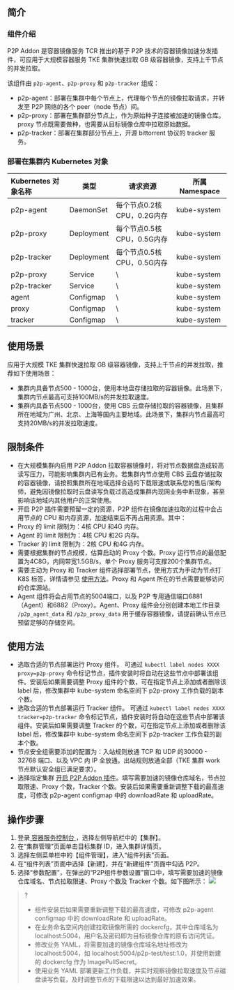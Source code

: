 ## 简介

### 组件介绍
P2P Addon 是容器镜像服务 TCR 推出的基于 P2P 技术的容器镜像加速分发插件，可应用于大规模容器服务 TKE 集群快速拉取 GB 级容器镜像，支持上千节点的并发拉取。

该组件由 `p2p-agent`、`p2p-proxy` 和 `p2p-tracker` 组成：
- p2p-agent：部署在集群中每个节点上，代理每个节点的镜像拉取请求，并转发至 P2P 网络的各个 peer（node 节点）间。
- p2p-proxy：部署在集群部分节点上，作为原始种子连接被加速的镜像仓库。proxy 节点既需要做种，也需要从目标镜像仓库中拉取原始数据。
- p2p-tracker：部署在集群部分节点上，开源 bittorrent 协议的 tracker 服务。

### 部署在集群内 Kubernetes 对象

| Kubernetes 对象名称 | 类型       | 请求资源                     | 所属 Namespace |
| :----------------- | ---------- | ---------------------------- | -------------- |
| p2p-agent          | DaemonSet  | 每个节点0.2核 CPU，0.2G内存 | kube-system    |
| p2p-proxy          | Deployment | 每个节点0.5核 CPU，0.5G内存   | kube-system    |
| p2p-tracker        | Deployment | 每个节点0.5核 CPU，0.5G内存   | kube-system    |
| p2p-proxy          | Service    | \                            | kube-system    |
| p2p-tracker        | Service    | \                            | kube-system    |
| agent              | Configmap  | \                            | kube-system    |
| proxy              | Configmap  | \                            | kube-system    |
| tracker            | Configmap  | \                            | kube-system    |

## 使用场景

应用于大规模 TKE 集群快速拉取 GB 级容器镜像，支持上千节点的并发拉取，推荐如下使用场景：
- 集群内具备节点500 - 1000台，使用本地盘存储拉取的容器镜像。此场景下，集群内节点最高可支持100MB/s的并发拉取速度。
- 集群内具备节点500 - 1000台，使用 CBS 云盘存储拉取的容器镜像，且集群所在地域为广州、北京、上海等国内主要地域。此场景下，集群内节点最高可支持20MB/s的并发拉取速度。

## 限制条件
- 在大规模集群内启用 P2P Addon 拉取容器镜像时，将对节点数据盘造成较高读写压力，可能影响集群内已有业务。若集群内节点使用 CBS 云盘存储拉取的容器镜像，请按照集群所在地域选择合适的下载限速或联系您的售后/架构师，避免因镜像拉取时云盘读写负载过高造成集群内现网业务中断现象，甚至影响该地域内其他用户的正常使用。
- 开启 P2P 插件需要预留一定的资源，P2P 组件在镜像加速拉取的过程中会占用节点的 CPU 和内存资源，加速结束后不再占用资源。其中：
 - Proxy 的 limit 限制为：4核 CPU 和4G 内存。
 - Agent 的 limit 限制为：4核 CPU 和2G 内存。
 - Tracker 的 limit 限制为：2核 CPU 和4G 内存。
- 需要根据集群的节点规模，估算启动的 Proxy 个数。Proxy 运行节点的最低配置为4C8G，内网带宽1.5GB/s，单个 Proxy 服务可支撑200个集群节点。
- 需要主动为 Proxy 和 Tracker 组件选择部署节点，使用方式为手动为节点打 K8S 标签，详情请参见 [使用方法](#Instructions)。Proxy 和 Agent 所在的节点需要能够访问的仓库源站。
- Agent 组件将会占用节点的5004端口，以及 P2P 专用通信端口6881（Agent）和6882（Proxy）。Agent、Proxy 组件会分别创建本地工作目录 `/p2p_agent_data` 和 `/p2p_proxy_data` 用于缓存容器镜像，请提前确认节点已预留足够的存储空间。





## 使用方法<span id="Instructions"></span>
- 选取合适的节点部署运行 Proxy 组件。
可通过 `kubectl label nodes XXXX proxy=p2p-proxy` 命令标记节点，插件安装时将自动在这些节点中部署该组件。安装后如果需要调整 Proxy 组件的个数，可在指定节点上添加或者删除该 label 后，修改集群中 kube-system 命名空间下 p2p-proxy 工作负载的副本个数。
- 选取合适的节点部署运行 Tracker 组件。
可通过 `kubectl label nodes XXXX tracker=p2p-tracker` 命令标记节点，插件安装时将自动在这些节点中部署该组件。安装后如果需要调整 Tracker 的个数，可在指定节点上添加或者删除该 label 后，修改集群中 kube-system 命名空间下 p2p-tracker 工作负载的副本个数。
- 节点安全组需要添加的配置为：入站规则放通 TCP 和 UDP 的30000 - 32768 端口、以及 VPC 内 IP 全放通。出站规则放通全部（TKE 集群 work 节点默认安全组已满足要求）。
- 选择指定集群 [开启 P2P Addon 插件](#start)。填写需要加速的镜像仓库域名，节点拉取限速、Proxy 个数，Tracker 个数。安装后如果需要重新调整下载的最高速度，可修改 p2p-agent configmap 中的 downloadRate 和 uploadRate。






## 操作步骤<span id="start"></span>
1. 登录[ 容器服务控制台 ](https://console.cloud.tencent.com/tke2)，选择左侧导航栏中的【集群】。
2. 在“集群管理”页面单击目标集群 ID，进入集群详情页。
3. 选择左侧菜单栏中的【组件管理】，进入“组件列表”页面。
4. 在“组件列表”页面中选择【新建】，并在“新建组件”页面中勾选 P2P。
5. 选择“参数配置”，在弹出的“P2P组件参数设置”窗口中，填写需要加速的镜像仓库域名、节点拉取限速、Proxy 个数及 Tracker 个数。如下图所示：
![](https://main.qcloudimg.com/raw/2651ee1a5d38d789a7675ce0c8bc614a.png)
>? 
>- 组件安装后如果需要重新调整下载的最高速度，可修改 p2p-agent configmap 中的 downloadRate 和 uploadRate。
>- 在业务命名空间内创建拉取镜像所需的 dockercfg，其中仓库域名为 localhost:5004，用户名及密码即为目标镜像仓库的原有访问凭证。
>- 修改业务 YAML，将需要加速的镜像仓库域名地址修改为 localhost:5004，如 localhost:5004/p2p-test/test:1.0，并使用新建的 dockercfg 作为 ImagePullSecret。
>- 使用业务 YAML 部署更新工作负载，并实时观察镜像拉取速度及节点磁盘读写负载，及时调整节点的下载限速以达到最好加速效果。

